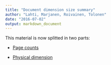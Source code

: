 ```yaml
---
title: "Document dimension size summary"
author: "Lahti, Marjanen, Roivainen, Tolonen"
date: "2016-07-02"
output: markdown_document
---
```


This material is now splitted in two parts:

  * [Page counts](pagecount.md)

  * [Physical dimension](dimension.md)


